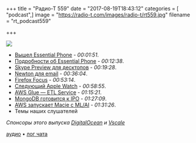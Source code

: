 +++
title = "Радио-Т 559"
date = "2017-08-19T18:43:12"
categories = [ "podcast",]
image = "https://radio-t.com/images/radio-t/rt559.jpg"
filename = "rt_podcast559"

+++

![](https://radio-t.com/images/radio-t/rt559.jpg)

- [Вышел Essential Phone](https://www.essential.com/blog/essential-phone-available-now) - *00:01:51*.
- [Подробности об Essential Phone](https://9to5google.com/2017/08/18/review-roundup-essential-phone-has-fast-software-excellent-hardware-but-low-light-camera-performance-as-bad-as-the-app-icon/) - *00:12:38*.
- [Skype Preview для десктопов](https://blogs.skype.com/news/2017/08/17/hello-desktops-meet-skype-preview/) - *00:19:28*.
- [Newton для email](https://www.engadget.com/2017/08/17/newton-email-app-windows-launch/) - *00:36:04*.
- [Firefox Focus](https://blog.mozilla.org/firefox/lightweight-browser-focus-does-less-which-is-much-more/) - *00:53:14*.
- [Следующий Apple Watch](http://mashable.com/2017/08/14/apple-watch-3-must-have/) - *00:58:55*.
- [AWS Glue — ETL Service](https://aws.amazon.com/glue/) - *01:15:21*.
- [MongoDB готовится к IPO](https://techcrunch.com/2017/08/15/database-provider-mongodb-has-filed-confidentially-for-ipo/) - *01:27:09*.
- [AWS запускает Macie с ML/AI](http://www.zdnet.com/article/aws-launches-data-security-service-called-macie-with-machine-learning/) - *01:31:26*.
- Темы наших слушателей

*Спонсоры этого выпуска [DigitalOcean](https://www.digitalocean.com) и [Vscale](http://bit.ly/radio-t_vscale)*

[аудио](https://cdn.radio-t.com/rt_podcast559.mp3) • [лог чата](http://chat.radio-t.com/logs/radio-t-559.html)
<audio src="https://cdn.radio-t.com/rt_podcast559.mp3" preload="none"></audio>
